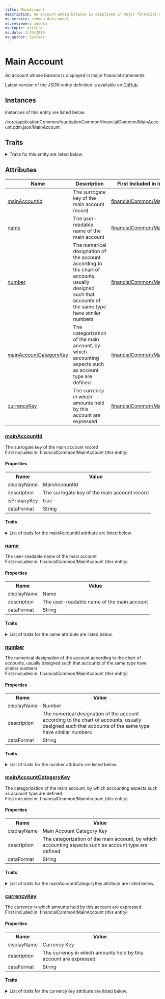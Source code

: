 ```yaml
---
title: MainAccount
description: An account whose balance is displayed in major financial statements
ms.service: common-data-model
ms.reviewer: anneta
ms.topic: article
ms.date: 2/19/2019
ms.author: tpalmer
---
```


# Main Account

An account whose balance is displayed in major financial statements  
  
 Latest version of the JSON entity definition is available on <a href="https://github.com/Microsoft/CDM/tree/master/schemaDocuments/core/applicationCommon/foundationCommon/financialCommon/MainAccount.cdm.json" target="_blank">GitHub</a>.  

## Instances

Instances of this entity are listed below.  

/core/applicationCommon/foundationCommon/financialCommon/MainAccount.cdm.json/MainAccount  

## Traits

<details>
<summary>Traits for this entity are listed below.  
</summary>

- **is.CDM.entityVersion**  
  <table><tr><th>Parameter</th><th>Value</th><th>Data type</th><th>Explanation</th></tr><tr><td>versionNumber</td><td>0.8.1</td><td>string</td><td>semantic version number of the entity</td></tr></table>

- **is.identifiedBy**  
  names a specifc identity attribute to use with an entity  <table><tr><th>Parameter</th><th>Value</th><th>Data type</th><th>Explanation</th></tr><tr><td>attribute</td><td>[MainAccount/hasAttributes/mainAccountId](#mainAccountId)</td><td>attribute</td><td></td></tr></table>

- **is.CDM.attributeGroup**  
  identifies standard groups of attributes in CDM entities.  <table><tr><th>Parameter</th><th>Value</th><th>Data type</th><th>Explanation</th></tr><tr><td>groupList</td><td><table><tr><th>attributeGroupReference</th></tr><tr><td>/core/applicationCommon/foundationCommon<br>/financeCommon/MainAccount.cdm.json/MainAccount<br>/hasAttributes/attributesAddedAtThisScope</td></tr></table></td><td>entity</td><td></td></tr></table>

- **is.localized.displayedAs**  
  Holds the list of language specific display text for an object.  <table><tr><th>Parameter</th><th>Value</th><th>Data type</th><th>Explanation</th></tr><tr><td>localizedDisplayText</td><td><table><tr><th>languageTag</th><th>displayText</th></tr><tr><td>en</td><td>Main Account</td></tr></table></td><td>entity</td><td>a reference to the constant entity holding the list of localized text</td></tr></table>

- **is.localized.describedAs**  
  Holds the list of language specific descriptive text for an object.  <table><tr><th>Parameter</th><th>Value</th><th>Data type</th><th>Explanation</th></tr><tr><td>localizedDisplayText</td><td><table><tr><th>languageTag</th><th>displayText</th></tr><tr><td>en</td><td>An account whose balance is displayed in major financial statements</td></tr></table></td><td>entity</td><td>a reference to the constant entity holding the list of localized text</td></tr></table>

</details>

## Attributes

|Name|Description|First Included in Instance|
|---|---|---|
|[mainAccountId](#mainAccountId)|The surrogate key of the main account record|<a href="MainAccount.md" target="_blank">financialCommon/MainAccount</a>|
|[name](#name)|The user-readable name of the main account|<a href="MainAccount.md" target="_blank">financialCommon/MainAccount</a>|
|[number](#number)|The numerical designation of the account according to the chart of accounts, usually designed such that accounts of the same type have similar numbers|<a href="MainAccount.md" target="_blank">financialCommon/MainAccount</a>|
|[mainAccountCategoryKey](#mainAccountCategoryKey)|The categorization of the main account, by which accounting aspects such as account type are defined|<a href="MainAccount.md" target="_blank">financialCommon/MainAccount</a>|
|[currencyKey](#currencyKey)|The currency in which amounts held by this account are expressed|<a href="MainAccount.md" target="_blank">financialCommon/MainAccount</a>|

### <a href=#mainAccountId name="mainAccountId">mainAccountId</a>

The surrogate key of the main account record  
First included in: financialCommon/MainAccount (this entity)  

#### Properties

<table><tr><th>Name</th><th>Value</th></tr><tr><td>displayName</td><td>MainAccountId</td></tr><tr><td>description</td><td>The surrogate key of the main account record</td></tr><tr><td>isPrimaryKey</td><td>true</td></tr><tr><td>dataFormat</td><td>String</td></tr></table>

#### Traits

<details>
<summary>List of traits for the mainAccountId attribute are listed below.</summary>

- **is.dataFormat.character**  
- **is.dataFormat.big**  
- **is.dataFormat.array**  
- **is.identifiedBy**  
names a specifc identity attribute to use with an entity  <table><tr><th>Parameter</th><th>Value</th><th>Data type</th><th>Explanation</th></tr><tr><td>attribute</td><td>[MainAccount/hasAttributes/mainAccountId](#mainAccountId)</td><td>attribute</td><td></td></tr></table>

- **is.localized.displayedAs**  
Holds the list of language specific display text for an object.  <table><tr><th>Parameter</th><th>Value</th><th>Data type</th><th>Explanation</th></tr><tr><td>localizedDisplayText</td><td><table><tr><th>languageTag</th><th>displayText</th></tr><tr><td>en</td><td>MainAccountId</td></tr></table></td><td>entity</td><td>a reference to the constant entity holding the list of localized text</td></tr></table>

- **is.localized.describedAs**  
Holds the list of language specific descriptive text for an object.  <table><tr><th>Parameter</th><th>Value</th><th>Data type</th><th>Explanation</th></tr><tr><td>localizedDisplayText</td><td><table><tr><th>languageTag</th><th>displayText</th></tr><tr><td>en</td><td>The surrogate key of the main account record</td></tr></table></td><td>entity</td><td>a reference to the constant entity holding the list of localized text</td></tr></table>

</details>

### <a href=#name name="name">name</a>

The user-readable name of the main account  
First included in: financialCommon/MainAccount (this entity)  

#### Properties

<table><tr><th>Name</th><th>Value</th></tr><tr><td>displayName</td><td>Name</td></tr><tr><td>description</td><td>The user-readable name of the main account</td></tr><tr><td>dataFormat</td><td>String</td></tr></table>

#### Traits

<details>
<summary>List of traits for the name attribute are listed below.</summary>

- **is.dataFormat.character**  
- **is.dataFormat.big**  
- **is.dataFormat.array**  
- **means.identity.name**  
- **is.localized.displayedAs**  
Holds the list of language specific display text for an object.  <table><tr><th>Parameter</th><th>Value</th><th>Data type</th><th>Explanation</th></tr><tr><td>localizedDisplayText</td><td><table><tr><th>languageTag</th><th>displayText</th></tr><tr><td>en</td><td>Name</td></tr></table></td><td>entity</td><td>a reference to the constant entity holding the list of localized text</td></tr></table>

- **is.localized.describedAs**  
Holds the list of language specific descriptive text for an object.  <table><tr><th>Parameter</th><th>Value</th><th>Data type</th><th>Explanation</th></tr><tr><td>localizedDisplayText</td><td><table><tr><th>languageTag</th><th>displayText</th></tr><tr><td>en</td><td>The user-readable name of the main account</td></tr></table></td><td>entity</td><td>a reference to the constant entity holding the list of localized text</td></tr></table>

</details>

### <a href=#number name="number">number</a>

The numerical designation of the account according to the chart of accounts, usually designed such that accounts of the same type have similar numbers  
First included in: financialCommon/MainAccount (this entity)  

#### Properties

<table><tr><th>Name</th><th>Value</th></tr><tr><td>displayName</td><td>Number</td></tr><tr><td>description</td><td>The numerical designation of the account according to the chart of accounts, usually designed such that accounts of the same type have similar numbers</td></tr><tr><td>dataFormat</td><td>String</td></tr></table>

#### Traits

<details>
<summary>List of traits for the number attribute are listed below.</summary>

- **is.dataFormat.character**  
- **is.dataFormat.big**  
- **is.dataFormat.array**  
- **is.localized.displayedAs**  
Holds the list of language specific display text for an object.  <table><tr><th>Parameter</th><th>Value</th><th>Data type</th><th>Explanation</th></tr><tr><td>localizedDisplayText</td><td><table><tr><th>languageTag</th><th>displayText</th></tr><tr><td>en</td><td>Number</td></tr></table></td><td>entity</td><td>a reference to the constant entity holding the list of localized text</td></tr></table>

- **is.localized.describedAs**  
Holds the list of language specific descriptive text for an object.  <table><tr><th>Parameter</th><th>Value</th><th>Data type</th><th>Explanation</th></tr><tr><td>localizedDisplayText</td><td><table><tr><th>languageTag</th><th>displayText</th></tr><tr><td>en</td><td>The numerical designation of the account according to the chart of accounts, usually designed such that accounts of the same type have similar numbers</td></tr></table></td><td>entity</td><td>a reference to the constant entity holding the list of localized text</td></tr></table>

</details>

### <a href=#mainAccountCategoryKey name="mainAccountCategoryKey">mainAccountCategoryKey</a>

The categorization of the main account, by which accounting aspects such as account type are defined  
First included in: financialCommon/MainAccount (this entity)  

#### Properties

<table><tr><th>Name</th><th>Value</th></tr><tr><td>displayName</td><td>Main Account Category Key</td></tr><tr><td>description</td><td>The categorization of the main account, by which accounting aspects such as account type are defined</td></tr><tr><td>dataFormat</td><td>String</td></tr></table>

#### Traits

<details>
<summary>List of traits for the mainAccountCategoryKey attribute are listed below.</summary>

- **is.dataFormat.character**  
- **is.dataFormat.big**  
- **is.dataFormat.array**  
- **is.localized.displayedAs**  
Holds the list of language specific display text for an object.  <table><tr><th>Parameter</th><th>Value</th><th>Data type</th><th>Explanation</th></tr><tr><td>localizedDisplayText</td><td><table><tr><th>languageTag</th><th>displayText</th></tr><tr><td>en</td><td>Main Account Category Key</td></tr></table></td><td>entity</td><td>a reference to the constant entity holding the list of localized text</td></tr></table>

- **is.localized.describedAs**  
Holds the list of language specific descriptive text for an object.  <table><tr><th>Parameter</th><th>Value</th><th>Data type</th><th>Explanation</th></tr><tr><td>localizedDisplayText</td><td><table><tr><th>languageTag</th><th>displayText</th></tr><tr><td>en</td><td>The categorization of the main account, by which accounting aspects such as account type are defined</td></tr></table></td><td>entity</td><td>a reference to the constant entity holding the list of localized text</td></tr></table>

- **is.linkedEntity.identifier**  
Marks the attribute(s) that hold foreign key references to a linked (used as an attribute) entity. This attribute is added to the resolved entity to enumerate the referenced entities.  

</details>

### <a href=#currencyKey name="currencyKey">currencyKey</a>

The currency in which amounts held by this account are expressed  
First included in: financialCommon/MainAccount (this entity)  

#### Properties

<table><tr><th>Name</th><th>Value</th></tr><tr><td>displayName</td><td>Currency Key</td></tr><tr><td>description</td><td>The currency in which amounts held by this account are expressed</td></tr><tr><td>dataFormat</td><td>String</td></tr></table>

#### Traits

<details>
<summary>List of traits for the currencyKey attribute are listed below.</summary>

- **is.dataFormat.character**  
- **is.dataFormat.big**  
- **is.dataFormat.array**  
- **is.localized.displayedAs**  
Holds the list of language specific display text for an object.  <table><tr><th>Parameter</th><th>Value</th><th>Data type</th><th>Explanation</th></tr><tr><td>localizedDisplayText</td><td><table><tr><th>languageTag</th><th>displayText</th></tr><tr><td>en</td><td>Currency Key</td></tr></table></td><td>entity</td><td>a reference to the constant entity holding the list of localized text</td></tr></table>

- **is.localized.describedAs**  
Holds the list of language specific descriptive text for an object.  <table><tr><th>Parameter</th><th>Value</th><th>Data type</th><th>Explanation</th></tr><tr><td>localizedDisplayText</td><td><table><tr><th>languageTag</th><th>displayText</th></tr><tr><td>en</td><td>The currency in which amounts held by this account are expressed</td></tr></table></td><td>entity</td><td>a reference to the constant entity holding the list of localized text</td></tr></table>

- **is.linkedEntity.identifier**  
Marks the attribute(s) that hold foreign key references to a linked (used as an attribute) entity. This attribute is added to the resolved entity to enumerate the referenced entities.  

</details>
